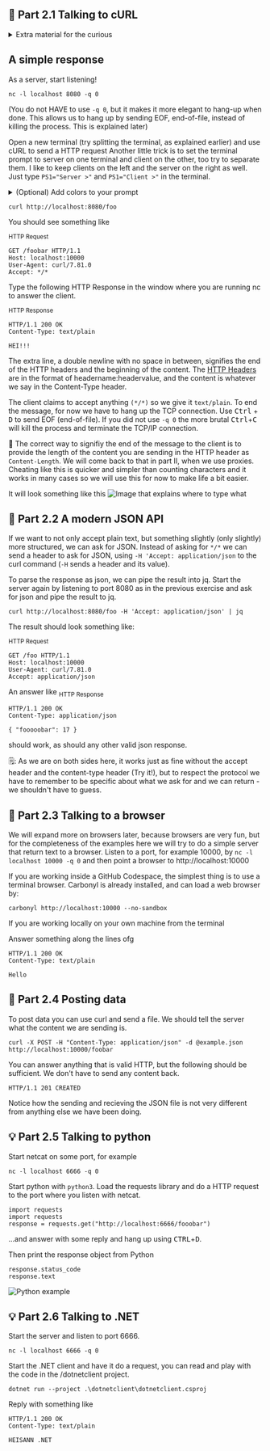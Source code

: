 
## 🧱 Part 2.1 Talking to cURL

<details>
    <summary> Extra material for the curious </summary>

A server will listen to connections on the server's IP adress and a designated port.
(In these exercises, we will only be able to answer one connection at a time, but in practice the server will hand off over connections so it can continue listen for new requests. Each connection is identified by its socket pair, that is the client's IP and port and the server's IP and port.)

</details>

## A simple response

As a server, start listening!
```
nc -l localhost 8080 -q 0
```
(You do not HAVE to use ```-q 0```, but it makes it more elegant to hang-up when done. This allows us to hang up by sending EOF, end-of-file, instead of killing the process. This is explained later)

Open a new terminal (try splitting the terminal, as explained earlier) and use cURL to send a HTTP request
Another little trick is to set the terminal prompt to server on one terminal and client on the other, too try to separate them. I like to keep clients on the left and the server on the right as well. Just type ```PS1="Server >"``` and ```PS1="Client >"``` in the terminal. 

<details>
    <summary> (Optional) Add colors to your prompt</summary> 
    
type ```PS1="\[\033[0;33m\]Server >\[\033[0m\]"```    
type ```PS1="\[\033[0;32m\]Client >\[\033[0m\]"```
</details>

```
curl http://localhost:8080/foo 
```

You should see something like 

<sub>HTTP Request</sub>
```
GET /foobar HTTP/1.1
Host: localhost:10000
User-Agent: curl/7.81.0
Accept: */*
```

Type the following HTTP Response in the window where you are running nc to answer the client. 

<sub>HTTP Response</sub>
```
HTTP/1.1 200 OK
Content-Type: text/plain

HEI!!!
```

The extra line, a double newline with no space in between, signifies the end of the HTTP headers and the beginning of the content. The [HTTP Headers](https://developer.mozilla.org/en-US/docs/Web/HTTP/Headers) are in the format of headername:headervalue, and the content is
whatever we say in the Content-Type header.

The client claims to accept anything ```(*/*)``` so we give it ```text/plain```.
To end the message, for now we have to hang up the TCP connection. Use <kbd>Ctrl</kbd> + <kbd>D</kbd> to send EOF (end-of-file).  If you did not use ```-q 0``` the more brutal <kbd>Ctrl</kbd>+<kbd>C</kbd> will kill the process and terminate the TCP/IP connection.

📝 The correct way to signifiy the end of the message to the client is to provide the length of the content you are sending in the HTTP header as ```Content-Length```. We will come back to that in part II, when we use proxies. Cheating like this is quicker and simpler than counting characters and it works in many cases so we will use this for now to make life a bit easier.

It will look something like this
![Image that explains where to type what](https://user-images.githubusercontent.com/88324093/226139174-37b35ae3-12bc-4a33-9e2d-c0eda8404d3e.png)

## 🧱 Part 2.2 A modern JSON API

If we want to not only accept plain text, but something slightly (only slightly) more structured, we can ask for JSON. Instead of asking for ```*/*``` we can send a header to ask for JSON, using ```-H 'Accept: application/json``` to the curl command (```-H``` sends a header and its value).

To parse the response as json, we can pipe the result into jq. Start the server again by listening to port 8080 as in the previous exercise and ask for json and pipe the result to jq.
```
curl http://localhost:8080/foo -H 'Accept: application/json' | jq
```

The result should look something like:

<sub>HTTP Request</sub>
```
GET /foo HTTP/1.1
Host: localhost:10000
User-Agent: curl/7.81.0
Accept: application/json
```

An answer like
<sub>HTTP Response </sub>
```
HTTP/1.1 200 OK
Content-Type: application/json

{ "fooooobar": 17 }
```

should work, as should any other valid json response. 

🗒️: As we are on both sides here, it works just as fine without the accept header and the content-type header (Try it!), but to respect the protocol we have to remember to be specific about what we ask for and we can return - we shouldn't have to guess. 

## 🧱 Part 2.3 Talking to a browser

We will expand more on browsers later, because browsers are very fun, but for the completeness of the examples here we will try to do a simple server that return text to a browser.
Listen to a port, for example 10000, by ```nc -l localhost 10000 -q 0``` and then point
a browser to http://localhost:10000

If you are working inside a GitHub Codespace, the simplest thing is to use a terminal browser. Carbonyl is already installed, and can load a web browser by:
```
carbonyl http://localhost:10000 --no-sandbox
```
If you are working locally on your own machine from the terminal


Answer something along the lines ofg
```
HTTP/1.1 200 OK
Content-Type: text/plain

Hello
```

## 🧱 Part 2.4 Posting data
To post data you can use curl and send a file. We should tell the server what the content we are sending is. 

```
curl -X POST -H "Content-Type: application/json" -d @example.json http://localhost:10000/foobar
```
 
You can answer anything that is valid HTTP, but the following should be sufficient. We don't have to send any content back.
```
HTTP/1.1 201 CREATED 
```

Notice how the sending and recieving the JSON file is not very different from anything else we have been doing. 

## 💡 Part 2.5 Talking to python 

Start netcat on some port, for example
```
nc -l localhost 6666 -q 0
```

Start python with ```python3```.
Load the requests library and do a HTTP request to the port where you listen with netcat.
```
import requests
import requests
response = requests.get("http://localhost:6666/fooobar")
```
...and answer with some reply and hang up using <kbd>CTRL</kbd>+<kbd>D</kbd>.

Then print the response object from Python
```
response.status_code
response.text
```

![Python example](https://user-images.githubusercontent.com/88324093/226142823-81a81d89-ec9e-47aa-8799-38d5e5c4abef.png)

## 💡 Part 2.6 Talking to .NET

Start the server and listen to port 6666.
```
nc -l localhost 6666 -q 0
```

Start the .NET client and have it do a request, you can read and play with the code in the /dotnetclient project.
```
dotnet run --project .\dotnetclient\dotnetclient.csproj
```

Reply with something like
```
HTTP/1.1 200 OK
Content-Type: text/plain

HEISANN .NET
```
